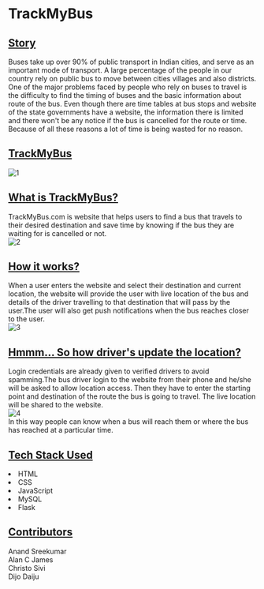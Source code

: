 # TrackMyBus
## <u>Story</u>
Buses take up over 90% of public transport in Indian cities, and serve as an important mode of transport. A large percentage of the people in our country rely on public bus to move between cities villages and also districts.
One of the major problems faced by people who rely on buses to travel is the difficulty to find the timing of buses and the basic information about route of the bus. Even though there are time tables at bus stops and website of the state governments have a website, the information there is limited and there won't be any notice if the bus is cancelled for the route or time. Because of all these reasons a lot of time is being wasted for no reason.

## <u>TrackMyBus</u>
![1](https://user-images.githubusercontent.com/60286610/119253908-f43a8680-bbd0-11eb-8d17-86cf975d591a.jpg)<br>
## <u>What is TrackMyBus?</u><br>
TrackMyBus.com is website that helps users to find a bus that travels to their desired destination and save time by knowing if the bus they are waiting for is cancelled or not.<br>
![2](https://user-images.githubusercontent.com/60286610/119253938-221fcb00-bbd1-11eb-8835-c74918dad94f.jpg)<br>
## <u>How it works?</u><br>
When a user enters the website and select their destination and current location, the website will provide the user with live location of the bus and details of the driver travelling to that destination that will pass by the user.The user will also get push notifications when the bus reaches closer to the user. <br>
![3](https://user-images.githubusercontent.com/60286610/119253956-3ebc0300-bbd1-11eb-8575-aae2507aa314.jpg)<br>
## <u>Hmmm... So how driver's update the location?</u><br>
Login credentials are already given to verified drivers to avoid spamming.The bus driver login to the website from their phone and he/she will be asked to allow location access. Then they have to enter the starting point and destination of the route the bus is going to travel. The live location will be shared to the website.<br>
![4](https://user-images.githubusercontent.com/60286610/119253971-572c1d80-bbd1-11eb-8843-29949f1f66d0.jpg)<br>
In this way people can know when a bus will reach them or where the bus has reached at a particular  time.<br>
## <u>Tech Stack Used</u><br>
<li>HTML</li>
<li>CSS</li>
<li>JavaScript</li>
<li>MySQL</li>
<li>Flask</li>

## <u>Contributors</u><br>
Anand Sreekumar<br>
Alan C James<br>
Christo Sivi<br>
Dijo Daiju




